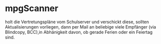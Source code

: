 # mpgScanner
holt die Vertretungspläne vom Schulserver und verschickt diese, sollten Aktualisierungen vorliegen, dann per Mail an beliebige viele
Empfänger (via Blindcopy, BCC),in Abhänigkeit davon, ob gerade Ferien oder ein Feiertag sind.
